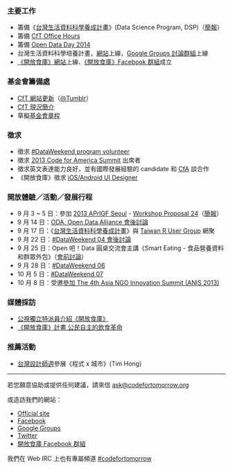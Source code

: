 ### 主要工作
- 籌備《[台灣生活資料科學養成計畫][1]》(Data Science Program, DSP)（[簡報][2]）
- 籌備 [CfT Office Hours][4]
- 籌備 [Open Data Day 2014][5]
- 台灣生活資料科學培養計畫，[網站][3]上線，[Google Groups 討論群組][15]上線
- [《開放食庫》網站][9]上線、[《開放食庫》Facebook 群組][10]成立

### 基金會籌備處
- [CfT 網站更新][6]（[@Tumblr][7]）
- [CfT 現況簡介][8]
- 草擬[基金會章程][11]

### 徵求
- 徵求 [#DataWeekend program volunteer][12]
- 徵求 [2013 Code for America Summit][13] 出席者
- 徵求英文表達能力良好，並有國際發展經驗的 candidate 和 [CfA][14] 談合作
- 《開放食庫》徵求 [iOS/Android UI Designer][16]

### 開放體驗／活動／發展行程
- 9 月 3 ~ 5 日：參加 [2013 APrIGF Seoul][18] - [Workshop Proposal 24][19]（[簡報][20]）
- 9 月 14 日：[ODA, Open Data Alliance 會後討論][21]
- 9 月 17 日：《[台灣生活資料科學養成計畫][24]》與 [Taiwan R User Group][25] 網聚
- 9 月 22 日：[#DataWeekend 04 會後討論][17]
- 9 月 25 日：Open 吧！Data 圓桌交流會主講《Smart Eating - 食品營養資料和群眾外包》（[會前討論][22]）
- 9 月 28 日：[#DataWeekend 06][23]
- 10 月 5 日：[#DataWeekend 07][26]
- 10 月 8 日：受邀[參加 The 4th Asia NGO Innovation Summit (ANIS 2013)][27]

### 媒體採訪
- [公視獨立特派員介紹《開放食庫》][28]
- [《開放食庫》計畫 公民自主的飲食革命][29]

### 推薦活動
- [台灣設計師週][30]參展《程式 x 城市》(Tim Hong)

---

若您願意協助或提供任何建議，請來信 ask@codefortomorrow.org

或造訪我們的網站：

- [Official site][31]
- [Facebook][32]
- [Google Groups][33]
- [Twitter][34]
- [開放食庫 Facebook 群組][10]

我們在 Web IRC 上也有專屬頻道 [#codefortomorrow][35]


  [1]: https://hackpad.com/Data-Science-Program-ssqo2iX6wSh
  [2]: http://www.slideshare.net/fchiangtw/data-weekend-5
  [3]: http://datasci.co/
  [4]: https://groups.google.com/d/msg/codefortomorrow/lKG80myxej8/_X32D4aGT_AJ
  [5]: https://groups.google.com/d/msg/codefortomorrow/7fGFnN-OMSo/VpSgS9Z4eeIJ
  [6]: https://github.com/codefortomorrow/cftdrupal2013
  [7]: http://cft.jimmyhub.net/
  [8]: https://groups.google.com/d/msg/codefortomorrow/-J-dSSw_wVk/n17swWnnYggJ
  [9]: http://food.codefortomorrow.org/
  [10]: https://www.facebook.com/groups/foodopendata/
  [11]: https://groups.google.com/d/msg/codefortomorrow/W67CeRsvcfs/efgFkFmTn2MJ
  [12]: https://groups.google.com/d/msg/codefortomorrow/9dqL5M72ipE/_XvhNmRDfnMJ
  [13]: http://2013cfasummit.eventbrite.com/
  [14]: http://www.codeforamerica.org/
  [15]: https://groups.google.com/forum/#!forum/datascico
  [16]: http://wiki.codefortomorrow.org/foodopendata/blog/2013/09/23/app-ui-designer-wanted/
  [17]: https://groups.google.com/d/msg/codefortomorrow/hY4aJWbm_ps/Mksx4HsmawkJ
  [18]: http://2013.rigf.asia/
  [19]: http://2013.rigf.asia/workshop-proposal-24/
  [20]: http://www.slideshare.net/schee/cft-aprigf2013
  [21]: https://groups.google.com/d/msg/codefortomorrow/pYJzzVlN6zo/IE9WMxYoW2AJ
  [22]: https://hackpad.com/925-ODA--84XE1Q3fQDs
  [23]: http://registrano.com/events/dataweekend-06
  [24]: https://hackpad.com/Data-Science-Program-ssqo2iX6wSh
  [25]: https://www.facebook.com/Tw.R.User
  [26]: http://registrano.com/events/dataweekend-07/
  [27]: https://groups.google.com/d/msg/codefortomorrow/CBoU1A1GUb4/nGq72dDEQcMJ
  [28]: http://taiwaninnews.blogspot.tw/2013/09/312_11.html
  [29]: http://www.newsmarket.com.tw/blog/39111/
  [30]: http://www.designersweek.tw/3X3_329.html
  [31]: http://codefortomorrow.org/
  [32]: https://www.facebook.com/CodeForTomorrow
  [33]: http://groups.google.com/group/codefortomorrow
  [34]: http://twitter.com/codefortomorrow
  [35]: http://webchat.freenode.net/?channels=codefortomorrow

